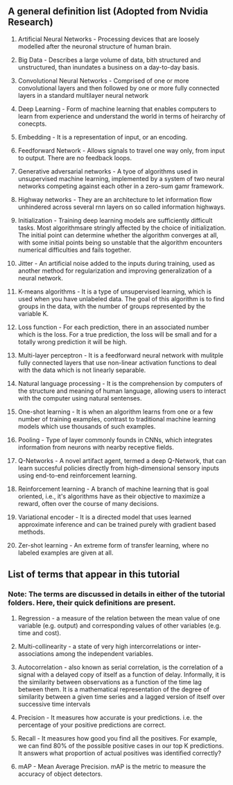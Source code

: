 ## A general definition list (Adopted from Nvidia Research)

1. Artificial Neural Networks - Processing devices that are loosely modelled after the neuronal structure of human brain.

2. Big Data - Describes a large volume of data, bith structured and unstructured, than inundates a business on a day-to-day basis.

3. Convolutional Neural Networks - Comprised of one or more convolutional layers and then followed by one or more fully connected layers in a standard multilayer neural network

4. Deep Learning - Form of machine learning that enables computers to learn from experience and understand the world in terms of heirarchy of conecpts.

5. Embedding - It is a representation of input, or an encoding. 

6. Feedforward Network - Allows signals to travel one way only, from input to output. There are no feedback loops. 

7. Generative adversarial networks - A tyoe of algorithms used in unsupervised machine learning, implemented by a system of two neural networks competing against each other in a zero-sum gamr framework.

8. Highway networks - They are an architecture to let information flow unhindered across several rnn layers on so called information highways.

9. Initialization - Training deep learning models are sufficiently difficult tasks. Most algorithmsare stringly affected by the choice of initialization. The initial point can determine whether the algorithm converges at all, with some initial points being so unstable that the algorithm encounters numerical difficulties and fails together.

10. Jitter - An artificial noise added to the inputs during training, used as another method for regularization and improving generalization of a neural network.

11. K-means algorithms - It is a type of unsupervised learning, which is used when you have unlabeled data. The goal of this algorithm is to find groups in the data, with the number of groups represented by the variable K.

12. Loss function - For each prediction, there in an associated number which is the loss. For a true prediction, the loss will be small and for a totally wrong prediction it will be high.

13. Multi-layer perceptron - It is a feedforward neural network with mulitple fully connected layers that use non-linear activation functions to deal with the data which is not linearly separable. 

14. Natural language processing - It is the comprehension by computers of the structure and meaning of human language, allowing users to interact with the computer using natural sentenses.

15. One-shot learning - It is when an algorithm learns from one or a few number of training examples, contrast to traditional machine learning models which use thousands of such examples.

16. Pooling - Type of layer commonly founds in CNNs, which integrates information from neurons with nearby receptive fields.

17. Q-Networks - A novel artifact agent, termed a deep Q-Network, that can learn succesful policies directly from high-dimensional sensory inputs using end-to-end reinforcement learning.

18. Reinforcement learning - A branch of machine learning that is goal oriented, i.e., it's algorithms have as their objective to maximize a reward, often over the course of many decisions. 

19. Variational encoder - It is a directed model that uses learned approximate inference and can be trained purely with gradient based methods.

20. Zer-shot learning - An extreme form of transfer learning, where no labeled examples are given at all. 






## List of terms that appear in this tutorial

### Note: The terms are discussed in details in either of the tutorial folders. Here, their quick definitions are present.


1. Regression - a measure of the relation between the mean value of one variable (e.g. output) and corresponding values of other variables (e.g. time and cost).

2. Multi-collinearity - a state of very high intercorrelations or inter-associations among the independent variables. 

3. Autocorrelation - also known as serial correlation, is the correlation of a signal with a delayed copy of itself as a function of delay. Informally, it is the similarity between observations as a function of the time lag between them. It is a mathematical representation of the degree of similarity between a given time series and a lagged version of itself over successive time intervals

4. Precision - It measures how accurate is your predictions. i.e. the percentage of your positive predictions are correct.

5. Recall - It measures how good you find all the positives. For example, we can find 80% of the possible positive cases in our top K predictions. It answers what proportion of actual positives was identified correctly?

6. mAP - Mean Average Precision. mAP is the metric to measure the accuracy of object detectors.



